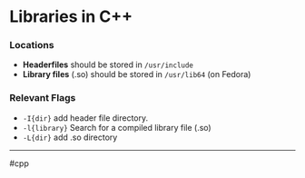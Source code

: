 # Libraries in C++


### Locations

- **Headerfiles** should be stored in `/usr/include`
- **Library files** (.so) should be stored in `/usr/lib64` (on Fedora)

### Relevant Flags
- `-I{dir}` add header file directory.
- `-l{library}` Search for a compiled library file (.so)
- `-L{dir}` add .so directory

---
#cpp
